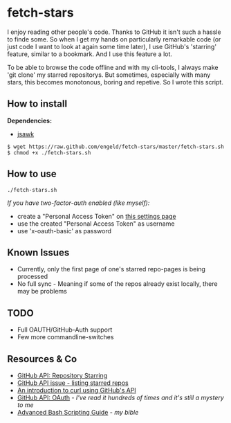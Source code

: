 fetch-stars
===========

I enjoy reading other people's code. Thanks to GitHub it isn't such a hassle to finde some.
So when I get my hands on particularly remarkable code (or just code I want to look at again some time later), I use GitHub's
'starring' feature, similar to a bookmark. And I use this feature a lot.

To be able to browse the code offline and with my cli-tools, I always make 'git clone' my starred repositorys.
But sometimes, especially with many stars, this becomes monotonous, boring and repetive. So I wrote this script.

How to install
--------------

**Dependencies:**
 - [jsawk](https://github.com/micha/jsawk)

```shell
$ wget https://raw.github.com/engeld/fetch-stars/master/fetch-stars.sh
$ chmod +x ./fetch-stars.sh
```

How to use
----------

    ./fetch-stars.sh

*If you have two-factor-auth enabled (like myself):*
 - create a "Personal Access Token" on [this settings page](https://github.com/settings/applications)
 - use the created "Personal Access Token" as username
 - use 'x-oauth-basic' as password


Known Issues
------------
 - Currently, only the first page of one's starred repo-pages is being processed
 - No full sync - Meaning if some of the repos already exist locally, there may be problems

TODO
----
 - Full OAUTH/GitHub-Auth support
 - Few more commandline-switches

Resources & Co
--------------
 - [GitHub API: Repository Starring](http://developer.github.com/v3/activity/starring/)
 - [GitHub API issue - listing starred repos](http://stackoverflow.com/questions/14057478/github-api-issue-listing-starred-repos)
 - [An introduction to curl using GitHub's API](https://gist.github.com/caspyin/2288960)
 - [GitHub API: OAuth](http://developer.github.com/v3/oauth/) - *I've read it hundreds of times and it's still a mystery to me*
 - [Advanced Bash Scripting Guide](http://www.tldp.org/LDP/abs/html/) - *my bible*
